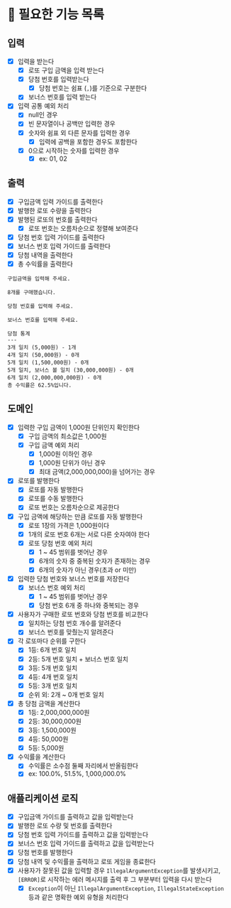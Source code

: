 # 📌 필요한 기능 목록

## 입력
- [x] 입력을 받는다
  - [x] 로또 구입 금액을 입력 받는다
  - [x] 당첨 번호를 입력받는다
    - [x] 당첨 번호는 쉼표 (`,`)를 기준으로 구분한다
  - [x] 보너스 번호를 입력 받는다
- [x] 입력 공통 예외 처리
  - [x] null인 경우
  - [x] 빈 문자열이나 공백만 입력한 경우
  - [x] 숫자와 쉼표 외 다른 문자를 입력한 경우
    - [x] 입력에 공백을 포함한 경우도 포함한다
  - [x] 0으로 시작하는 숫자를 입력한 경우
    - [x] ex: 01, 02

## 출력
- [x] 구입금액 입력 가이드를 출력한다
- [x] 발행한 로또 수량을 출력한다 
- [x] 발행된 로또의 번호를 출력한다
  - [x] 로또 번호는 오름차순으로 정렬해 보여준다
- [x] 당첨 번호 입력 가이드를 출력한다
- [x] 보너스 번호 입력 가이드를 출력한다
- [x] 당첨 내역을 출력한다
- [x] 총 수익률을 출력한다

```text
구입금액을 입력해 주세요.

8개를 구매했습니다.

당첨 번호를 입력해 주세요.

보너스 번호를 입력해 주세요.

당첨 통계
---
3개 일치 (5,000원) - 1개
4개 일치 (50,000원) - 0개
5개 일치 (1,500,000원) - 0개
5개 일치, 보너스 볼 일치 (30,000,000원) - 0개
6개 일치 (2,000,000,000원) - 0개
총 수익률은 62.5%입니다.
```

## 도메인
- [x] 입력한 구입 금액이 1,000원 단위인지 확인한다
  - [x] 구입 금액의 최소값은 1,000원
  - [x] 구입 금액 예외 처리
    - [x] 1,000원 이하인 경우
    - [x] 1,000원 단위가 아닌 경우
    - [x] 최대 금액(2,000,000,000)을 넘어가는 경우
- [x] 로또를 발행한다
  - [x] 로또를 자동 발행한다
  - [x] 로또를 수동 발행한다
  - [x] 로또 번호는 오름차순으로 제공한다
- [x] 구입 금액에 해당하는 만큼 로또를 자동 발행한다
  - [x] 로또 1장의 가격은 1,000원이다
  - [x] 1개의 로또 번호 6개는 서로 다른 숫자여야 한다
  - [x] 로또 당첨 번호 예외 처리
    - [x] 1 ~ 45 범위를 벗어난 경우
    - [x] 6개의 숫자 중 중복된 숫자가 존재하는 경우
    - [x] 6개의 숫자가 아닌 경우(초과 or 미만)
- [x] 입력한 당첨 번호와 보너스 번호를 저장한다
  - [x] 보너스 번호 예외 처리
    - [x] 1 ~ 45 범위를 벗어난 경우
    - [x] 당첨 번호 6개 중 하나와 중복되는 경우
- [x] 사용자가 구매한 로또 번호와 당첨 번호를 비교한다
  - [x] 일치하는 당첨 번호 개수를 알려준다
  - [x] 보너스 번호를 맞췄는지 알려준다
- [x] 각 로또마다 순위를 구한다
  - [x] 1등: 6개 번호 일치
  - [x] 2등: 5개 번호 일치 + 보너스 번호 일치
  - [x] 3등: 5개 번호 일치
  - [x] 4등: 4개 번호 일치
  - [x] 5등: 3개 번호 일치
  - [x] 순위 외: 2개 ~ 0개 번호 일치
- [x] 총 당첨 금액을 계산한다
  - [x] 1등: 2,000,000,000원
  - [x] 2등: 30,000,000원
  - [x] 3등: 1,500,000원
  - [x] 4등: 50,000원
  - [x] 5등: 5,000원
- [x] 수익률을 계산한다
  - [x] 수익률은 소수점 둘째 자리에서 반올림한다
  - [x] ex: 100.0%, 51.5%, 1,000,000.0%

## 애플리케이션 로직
- [x] 구입금액 가이드를 출력하고 값을 입력받는다
- [x] 발행한 로또 수량 및 번호를 출력한다
- [x] 당첨 번호 입력 가이드를 출력하고 값을 입력받는다
- [x] 보너스 번호 입력 가이드를 출력하고 값을 입력받는다
- [x] 당첨 번호를 발행한다
- [x] 당첨 내역 및 수익률을 출력하고 로또 게임을 종료한다
- [x] 사용자가 잘못된 값을 입력할 경우 `IllegalArgumentException`를 발생시키고, `[ERROR]`로 시작하는 에러 메시지를 출력 후 그 부분부터 입력을 다시 받는다
  - [x] `Exception`이 아닌 `IllegalArgumentException`, `IllegalStateException` 등과 같은 명확한 예외 유형을 처리한다
